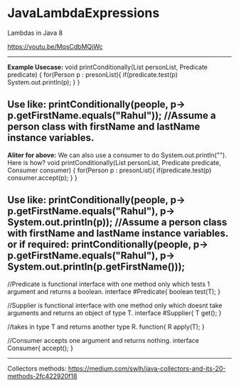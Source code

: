 # JavaLambdaExpressions
Lambdas in Java 8

https://youtu.be/MqsCdbMQjWc

--------------------------------------------------------------------------------------------------
**Example Usecase:** 
                  void printConditionally(List<Person> personList, Predicate<Person> predicate) {
                    for(Person p : presonList){
                      if(predicate.test(p)
                          System.out.println(p);
                    }
                  }
  
Use like: printConditionally(people, p-> p.getFirstName.equals("Rahul")); //Assume a person class with firstName and lastName instance variables.
----------------------------------------------------------------------------------------------------
**Aliter for above:**
We can also use a consumer to do System.out.println(""). Here is how?
 void printConditionally(List<Person> personList, Predicate<Person> predicate, Consumer <Person>consumer) {
                    for(Person p : presonList){
                      if(predicate.test(p)
                         consumer.accept(p);
                    }
                  }
  
Use like: printConditionally(people, p-> p.getFirstName.equals("Rahul"), p-> System.out.println(p)); //Assume a person class with firstName and lastName instance variables.
or if required: printConditionally(people, p-> p.getFirstName.equals("Rahul"), p-> System.out.println(p.getFirstName()));
------------------------------------------------------------------------------------------------------
//Predicate is functional interface with one method only which tests 1 argument and returns a boolean.
interface #Predicate{ 
boolean test(T);
}

//Supplier is functional interface with one method only which doesnt take arguments and returns an object of type T.
interface #Supplier{ 
T get();
}

//takes in type T and returns another type R.
function{ 
 R apply(T);
}

//Consumer accepts one argument and returns nothing.
interface Consumer{
  accept();
  }



------------------------------------------------
Collectors methods: https://medium.com/swlh/java-collectors-and-its-20-methods-2fc422920f18

